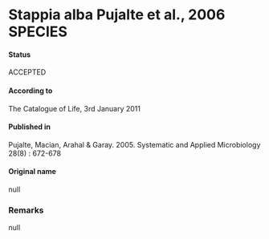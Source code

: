 Stappia alba Pujalte et al., 2006 SPECIES
=======

#### Status
ACCEPTED

#### According to
The Catalogue of Life, 3rd January 2011

#### Published in
Pujalte, Macian, Arahal & Garay. 2005. Systematic and Applied Microbiology 28(8) : 672-678

#### Original name
null

### Remarks
null